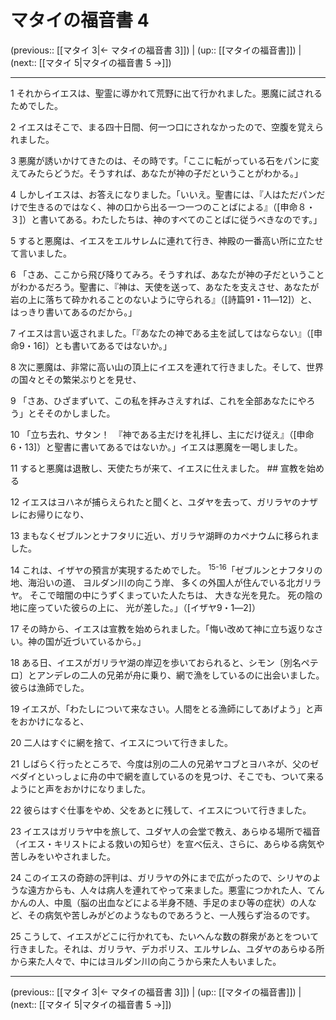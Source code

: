 # マタイの福音書 4

(previous:: [[マタイ 3|← マタイの福音書 3]]) | (up:: [[マタイの福音書]]) | (next:: [[マタイ 5|マタイの福音書 5 →]])

***


1 それからイエスは、聖霊に導かれて荒野に出て行かれました。悪魔に試されるためでした。 

2 イエスはそこで、まる四十日間、何一つ口にされなかったので、空腹を覚えられました。 

3 悪魔が誘いかけてきたのは、その時です。「ここに転がっている石をパンに変えてみたらどうだ。そうすれば、あなたが神の子だということがわかる。」 

4 しかしイエスは、お答えになりました。「いいえ。聖書には、『人はただパンだけで生きるのではなく、神の口から出る一つ一つのことばによる』（[申命８・３]）と書いてある。わたしたちは、神のすべてのことばに従うべきなのです。」 

5 すると悪魔は、イエスをエルサレムに連れて行き、神殿の一番高い所に立たせて言いました。 

6 「さあ、ここから飛び降りてみろ。そうすれば、あなたが神の子だということがわかるだろう。聖書に、『神は、天使を送って、あなたを支えさせ、あなたが岩の上に落ちて砕かれることのないように守られる』（[詩篇91・11―12]）と、はっきり書いてあるのだから。」 

7 イエスは言い返されました。「『あなたの神である主を試してはならない』（[申命9・16]）とも書いてあるではないか。」 

8 次に悪魔は、非常に高い山の頂上にイエスを連れて行きました。そして、世界の国々とその繁栄ぶりとを見せ、 

9 「さあ、ひざまずいて、この私を拝みさえすれば、これを全部あなたにやろう」とそそのかしました。 

10 「立ち去れ、サタン！　『神である主だけを礼拝し、主にだけ従え』（[申命6・13]）と聖書に書いてあるではないか。」イエスは悪魔を一喝しました。 

11 すると悪魔は退散し、天使たちが来て、イエスに仕えました。 ## 宣教を始める 

12 イエスはヨハネが捕らえられたと聞くと、ユダヤを去って、ガリラヤのナザレにお帰りになり、 

13 まもなくゼブルンとナフタリに近い、ガリラヤ湖畔のカペナウムに移られました。 

14 これは、イザヤの預言が実現するためでした。 <sup class="versenum">15-16</sup>「ゼブルンとナフタリの地、海沿いの道、 ヨルダン川の向こう岸、 多くの外国人が住んでいる北ガリラヤ。 そこで暗闇の中にうずくまっていた人たちは、 大きな光を見た。 死の陰の地に座っていた彼らの上に、 光が差した。」（[イザヤ9・1―2]） 

17 その時から、イエスは宣教を始められました。「悔い改めて神に立ち返りなさい。神の国が近づいているから。」 

18 ある日、イエスがガリラヤ湖の岸辺を歩いておられると、シモン〔別名ペテロ〕とアンデレの二人の兄弟が舟に乗り、網で漁をしているのに出会いました。彼らは漁師でした。 

19 イエスが、「わたしについて来なさい。人間をとる漁師にしてあげよう」と声をおかけになると、 

20 二人はすぐに網を捨て、イエスについて行きました。 

21 しばらく行ったところで、今度は別の二人の兄弟ヤコブとヨハネが、父のゼベダイといっしょに舟の中で網を直しているのを見つけ、そこでも、ついて来るようにと声をおかけになりました。 

22 彼らはすぐ仕事をやめ、父をあとに残して、イエスについて行きました。 

23 イエスはガリラヤ中を旅して、ユダヤ人の会堂で教え、あらゆる場所で福音（イエス・キリストによる救いの知らせ）を宣べ伝え、さらに、あらゆる病気や苦しみをいやされました。 

24 このイエスの奇跡の評判は、ガリラヤの外にまで広がったので、シリヤのような遠方からも、人々は病人を連れてやって来ました。悪霊につかれた人、てんかんの人、中風（脳の出血などによる半身不随、手足のまひ等の症状）の人など、その病気や苦しみがどのようなものであろうと、一人残らず治るのです。 

25 こうして、イエスがどこに行かれても、たいへんな数の群衆があとをついて行きました。それは、ガリラヤ、デカポリス、エルサレム、ユダヤのあらゆる所から来た人々で、中にはヨルダン川の向こうから来た人もいました。

***

(previous:: [[マタイ 3|← マタイの福音書 3]]) | (up:: [[マタイの福音書]]) | (next:: [[マタイ 5|マタイの福音書 5 →]])
